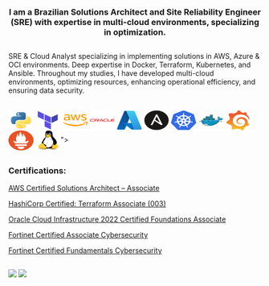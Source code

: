### 
<h3 align="center">I am a Brazilian Solutions Architect and Site Reliability Engineer (SRE) with expertise in multi-cloud environments, specializing in optimization.</h3>


  ##
  
SRE & Cloud Analyst specializing in implementing solutions in AWS, Azure & OCI environments. Deep expertise in Docker, Terraform, Kubernetes, and Ansible. Throughout my studies, I have developed multi-cloud environments, optimizing resources, enhancing operational efficiency, and ensuring data security.

<div style="display: inline_block"><br>
  <img align="center" alt="Paulo-Python" height="40" width="50" src="https://raw.githubusercontent.com/devicons/devicon/master/icons/python/python-original.svg">
  <img align="center" alt="Paulo-Terraform" height="40" width="50" src="https://raw.githubusercontent.com/devicons/devicon/master/icons/terraform/terraform-original.svg">
  <img align="center" alt="Paulo-aws" height="40" width="50" src="https://raw.githubusercontent.com/devicons/devicon/master/icons/amazonwebservices/amazonwebservices-plain-wordmark.svg">
  <img align="center" alt="Paulo-oci" height="40" width="50" src="https://raw.githubusercontent.com/devicons/devicon/master/icons/oracle/oracle-original.svg">
  <img align="center" alt="Paulo-Azure" height="40" width="50" src="https://raw.githubusercontent.com/devicons/devicon/master/icons/azure/azure-original.svg">
  <img align="center" alt="Paulo-ansible" height="40" width="50" src="https://raw.githubusercontent.com/devicons/devicon/master/icons/ansible/ansible-original.svg">
  <img align="center" alt="Paulo-k8s" height="40" width="50" src="https://raw.githubusercontent.com/devicons/devicon/master/icons/kubernetes/kubernetes-plain.svg">
  <img align="center" alt="Paulo-docker" height="40" width="50" src="https://raw.githubusercontent.com/devicons/devicon/master/icons/docker/docker-original.svg">
  <img align="center" alt="Paulo-grafana" height="40" width="50" src="https://github.com/devicons/devicon/blob/master/icons/grafana/grafana-original.svg">
  <img align="center" alt="Paulo-prom" height="40" width="50" src="https://raw.githubusercontent.com/devicons/devicon/master/icons/prometheus/prometheus-original.svg">
  <img align="center" alt="Paulo-lINUX" height="40" width="50" src="https://raw.githubusercontent.com/devicons/devicon/master/icons/linux/linux-original.svg">">


</div>

  ##
  
<h3> Certifications:</h3>

[AWS Certified Solutions Architect – Associate](https://www.credly.com/badges/2019aea7-dd3d-4688-9503-c0fc288d72be)

[HashiCorp Certified: Terraform Associate (003)](https://www.credly.com/badges/d18a0bb2-f725-46d7-92e3-b797feda2a91)

[Oracle Cloud Infrastructure 2022 Certified Foundations Associate](https://catalog-education.oracle.com/pls/certview/sharebadge?id=1773CF0B807EDC9A7353D2E76BC518E2844C121F4A3C6DADAEA250A5D9A8FDD4)

[Fortinet Certified Associate Cybersecurity](https://www.credly.com/badges/ec77f56d-da19-4989-9f81-77e5127acff5)

[Fortinet Certified Fundamentals Cybersecurity](https://www.credly.com/badges/dd3e2cfe-269d-488c-bee4-e2b90d93f1e0)


  ##
  
<div> 
  <a href = "mailto:paulo.odbcontato2@gmail.com"><img src="https://img.shields.io/badge/-Gmail-%23333?style=for-the-badge&logo=gmail&logoColor=white" target="_blank"></a>
  <a href="https://www.linkedin.com/in/paulo-h-nascimento-0250a721a/" target="_blank"><img src="https://img.shields.io/badge/-LinkedIn-%230077B5?style=for-the-badge&logo=linkedin&logoColor=white" target="_blank"></a>
</div>

##


<!--
**paulodisfarce/paulodisfarce** is a ✨ _special_ ✨ repository because its `README.md` (this file) appears on your GitHub profile.

